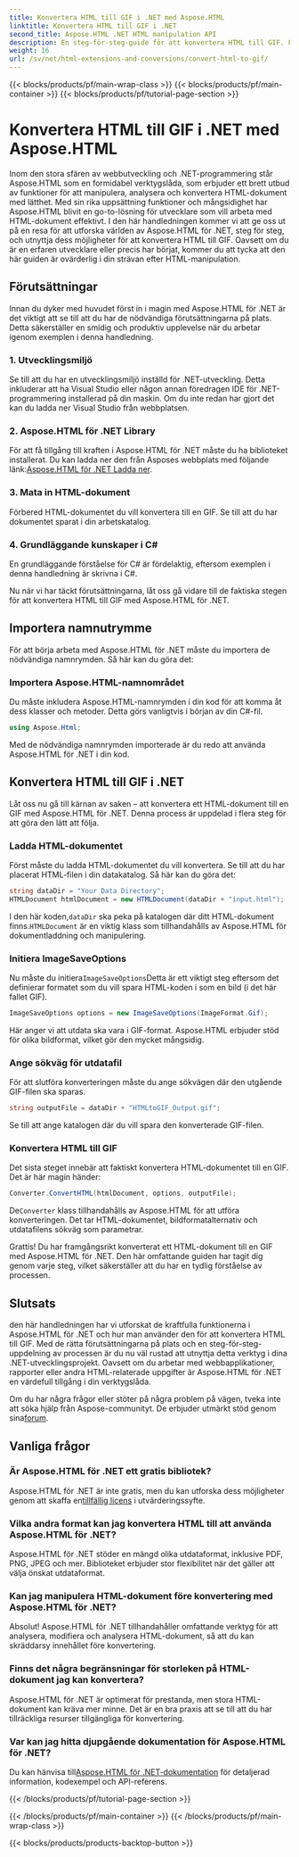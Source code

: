 ```yaml
---
title: Konvertera HTML till GIF i .NET med Aspose.HTML
linktitle: Konvertera HTML till GIF i .NET
second_title: Aspose.HTML .NET HTML manipulation API
description: En steg-för-steg-guide för att konvertera HTML till GIF. Förutsättningar, kodexempel, vanliga frågor och mer! Optimera din HTML-manipulation med Aspose.HTML.
weight: 16
url: /sv/net/html-extensions-and-conversions/convert-html-to-gif/
---
```


{{< blocks/products/pf/main-wrap-class >}}
{{< blocks/products/pf/main-container >}}
{{< blocks/products/pf/tutorial-page-section >}}

# Konvertera HTML till GIF i .NET med Aspose.HTML


Inom den stora sfären av webbutveckling och .NET-programmering står Aspose.HTML som en formidabel verktygslåda, som erbjuder ett brett utbud av funktioner för att manipulera, analysera och konvertera HTML-dokument med lätthet. Med sin rika uppsättning funktioner och mångsidighet har Aspose.HTML blivit en go-to-lösning för utvecklare som vill arbeta med HTML-dokument effektivt. I den här handledningen kommer vi att ge oss ut på en resa för att utforska världen av Aspose.HTML för .NET, steg för steg, och utnyttja dess möjligheter för att konvertera HTML till GIF. Oavsett om du är en erfaren utvecklare eller precis har börjat, kommer du att tycka att den här guiden är ovärderlig i din strävan efter HTML-manipulation.

## Förutsättningar

Innan du dyker med huvudet först in i magin med Aspose.HTML för .NET är det viktigt att se till att du har de nödvändiga förutsättningarna på plats. Detta säkerställer en smidig och produktiv upplevelse när du arbetar igenom exemplen i denna handledning.

### 1. Utvecklingsmiljö

Se till att du har en utvecklingsmiljö inställd för .NET-utveckling. Detta inkluderar att ha Visual Studio eller någon annan föredragen IDE för .NET-programmering installerad på din maskin. Om du inte redan har gjort det kan du ladda ner Visual Studio från webbplatsen.

### 2. Aspose.HTML för .NET Library

 För att få tillgång till kraften i Aspose.HTML för .NET måste du ha biblioteket installerat. Du kan ladda ner den från Asposes webbplats med följande länk:[Aspose.HTML för .NET Ladda ner](https://releases.aspose.com/html/net/).

### 3. Mata in HTML-dokument

Förbered HTML-dokumentet du vill konvertera till en GIF. Se till att du har dokumentet sparat i din arbetskatalog.

### 4. Grundläggande kunskaper i C#

En grundläggande förståelse för C# är fördelaktig, eftersom exemplen i denna handledning är skrivna i C#.

Nu när vi har täckt förutsättningarna, låt oss gå vidare till de faktiska stegen för att konvertera HTML till GIF med Aspose.HTML för .NET.

## Importera namnutrymme

För att börja arbeta med Aspose.HTML för .NET måste du importera de nödvändiga namnrymden. Så här kan du göra det:

### Importera Aspose.HTML-namnområdet

Du måste inkludera Aspose.HTML-namnrymden i din kod för att komma åt dess klasser och metoder. Detta görs vanligtvis i början av din C#-fil.

```csharp
using Aspose.Html;
```

Med de nödvändiga namnrymden importerade är du redo att använda Aspose.HTML för .NET i din kod.

## Konvertera HTML till GIF i .NET

Låt oss nu gå till kärnan av saken – att konvertera ett HTML-dokument till en GIF med Aspose.HTML för .NET. Denna process är uppdelad i flera steg för att göra den lätt att följa.

### Ladda HTML-dokumentet

Först måste du ladda HTML-dokumentet du vill konvertera. Se till att du har placerat HTML-filen i din datakatalog. Så här kan du göra det:

```csharp
string dataDir = "Your Data Directory";
HTMLDocument htmlDocument = new HTMLDocument(dataDir + "input.html");
```

 I den här koden,`dataDir` ska peka på katalogen där ditt HTML-dokument finns.`HTMLDocument` är en viktig klass som tillhandahålls av Aspose.HTML för dokumentladdning och manipulering.

### Initiera ImageSaveOptions

 Nu måste du initiera`ImageSaveOptions`Detta är ett viktigt steg eftersom det definierar formatet som du vill spara HTML-koden i som en bild (i det här fallet GIF).

```csharp
ImageSaveOptions options = new ImageSaveOptions(ImageFormat.Gif);
```

Här anger vi att utdata ska vara i GIF-format. Aspose.HTML erbjuder stöd för olika bildformat, vilket gör den mycket mångsidig.

### Ange sökväg för utdatafil

För att slutföra konverteringen måste du ange sökvägen där den utgående GIF-filen ska sparas.

```csharp
string outputFile = dataDir + "HTMLtoGIF_Output.gif";
```

Se till att ange katalogen där du vill spara den konverterade GIF-filen.

### Konvertera HTML till GIF

Det sista steget innebär att faktiskt konvertera HTML-dokumentet till en GIF. Det är här magin händer:

```csharp
Converter.ConvertHTML(htmlDocument, options, outputFile);
```

 De`Converter` klass tillhandahålls av Aspose.HTML för att utföra konverteringen. Det tar HTML-dokumentet, bildformatalternativ och utdatafilens sökväg som parametrar.

Grattis! Du har framgångsrikt konverterat ett HTML-dokument till en GIF med Aspose.HTML för .NET. Den här omfattande guiden har tagit dig genom varje steg, vilket säkerställer att du har en tydlig förståelse av processen.

## Slutsats

den här handledningen har vi utforskat de kraftfulla funktionerna i Aspose.HTML för .NET och hur man använder den för att konvertera HTML till GIF. Med de rätta förutsättningarna på plats och en steg-för-steg-uppdelning av processen är du nu väl rustad att utnyttja detta verktyg i dina .NET-utvecklingsprojekt. Oavsett om du arbetar med webbapplikationer, rapporter eller andra HTML-relaterade uppgifter är Aspose.HTML för .NET en värdefull tillgång i din verktygslåda.

 Om du har några frågor eller stöter på några problem på vägen, tveka inte att söka hjälp från Aspose-communityt. De erbjuder utmärkt stöd genom sina[forum](https://forum.aspose.com/).

## Vanliga frågor

### Är Aspose.HTML för .NET ett gratis bibliotek?
 Aspose.HTML för .NET är inte gratis, men du kan utforska dess möjligheter genom att skaffa en[tillfällig licens](https://purchase.aspose.com/temporary-license/) i utvärderingssyfte.

### Vilka andra format kan jag konvertera HTML till att använda Aspose.HTML för .NET?
Aspose.HTML för .NET stöder en mängd olika utdataformat, inklusive PDF, PNG, JPEG och mer. Biblioteket erbjuder stor flexibilitet när det gäller att välja önskat utdataformat.

### Kan jag manipulera HTML-dokument före konvertering med Aspose.HTML för .NET?
Absolut! Aspose.HTML för .NET tillhandahåller omfattande verktyg för att analysera, modifiera och analysera HTML-dokument, så att du kan skräddarsy innehållet före konvertering.

### Finns det några begränsningar för storleken på HTML-dokument jag kan konvertera?
Aspose.HTML för .NET är optimerat för prestanda, men stora HTML-dokument kan kräva mer minne. Det är en bra praxis att se till att du har tillräckliga resurser tillgängliga för konvertering.

### Var kan jag hitta djupgående dokumentation för Aspose.HTML för .NET?
 Du kan hänvisa till[Aspose.HTML för .NET-dokumentation](https://reference.aspose.com/html/net/) för detaljerad information, kodexempel och API-referens.

{{< /blocks/products/pf/tutorial-page-section >}}

{{< /blocks/products/pf/main-container >}}
{{< /blocks/products/pf/main-wrap-class >}}

{{< blocks/products/products-backtop-button >}}
